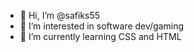 - 👋 Hi, I’m @safiks55
- 👀 I’m interested in software dev/gaming
- 🌱 I’m currently learning CSS and HTML

<!---
safiks55/safiks55 is a ✨ special ✨ repository because its `README.md` (this file) appears on your GitHub profile.
You can click the Preview link to take a look at your changes.
--->
